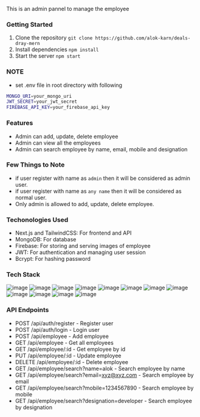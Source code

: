<p>This is an admin pannel to manage the employee </p>

### Getting Started

1. Clone the repository
   `git clone https://github.com/alok-karn/deals-dray-mern `
2. Install dependencies
   `npm install `
3. Start the server
   `npm start `

### NOTE

-   set .env file in root directory with following

```bash
MONGO_URI=your_mongo_uri
JWT_SECRET=your_jwt_secret
FIREBASE_API_KEY=your_firebase_api_key
```

### Features

-   Admin can add, update, delete employee
-   Admin can view all the employees
-   Admin can search employee by name, email, mobile and designation

### Few Things to Note

-   if user register with name as `admin` then it will be considered as admin user.
-   if user register with name as `any name` then it will be considered as normal user.
-   Only admin is allowed to add, update, delete employee.

### Techonologies Used

-   Next.js and TailwindCSS: For frontend and API
-   MongoDB: For database
-   Firebase: For storing and serving images of employee
-   JWT: For authentication and managing user session
-   Bcrypt: For hashing password

### Tech Stack

![image](https://img.shields.io/badge/next%20js-000000?style=for-the-badge&logo=nextdotjs&logoColor=white)
![image](https://img.shields.io/badge/React-20232A?style=for-the-badge&logo=react&logoColor=61DAFB)
![image](https://img.shields.io/badge/Node%20js-339933?style=for-the-badge&logo=nodedotjs&logoColor=white)
![image](https://img.shields.io/badge/npm-CB3837?style=for-the-badge&logo=npm&logoColor=white)
![image](https://img.shields.io/badge/Tailwind_CSS-38B2AC?style=for-the-badge&logo=tailwind-css&logoColor=white)
![image](https://img.shields.io/badge/VSCode-0078D4?style=for-the-badge&logo=visual%20studio%20code&logoColor=white)
![image](https://img.shields.io/badge/json-5E5C5C?style=for-the-badge&logo=json&logoColor=white)
![image](https://img.shields.io/badge/prettier-1A2C34?style=for-the-badge&logo=prettier&logoColor=F7BA3E)
![image](https://img.shields.io/badge/MongoDB-4EA94B?style=for-the-badge&logo=mongodb&logoColor=white)
![image](https://img.shields.io/badge/NextAuth.js-000000?style=for-the-badge&logo=nextdotjs&logoColor=white)
![image](https://img.shields.io/badge/Firebase-FFCA28?style=for-the-badge&logo=firebase&logoColor=black)
![image](https://img.shields.io/badge/axios-671ddf?&style=for-the-badge&logo=axios&logoColor=white)

### API Endpoints

-   POST /api/auth/register - Register user
-   POST /api/auth/login - Login user
-   POST /api/employee - Add employee
-   GET /api/employee - Get all employees
-   GET /api/employee/:id - Get employee by id
-   PUT /api/employee/:id - Update employee
-   DELETE /api/employee/:id - Delete employee
-   GET /api/employee/search?name=alok - Search employee by name
-   GET /api/employee/search?email=xyz@xyz.com - Search employee by email
-   GET /api/employee/search?mobile=1234567890 - Search employee by mobile
-   GET /api/employee/search?designation=developer - Search employee by designation
